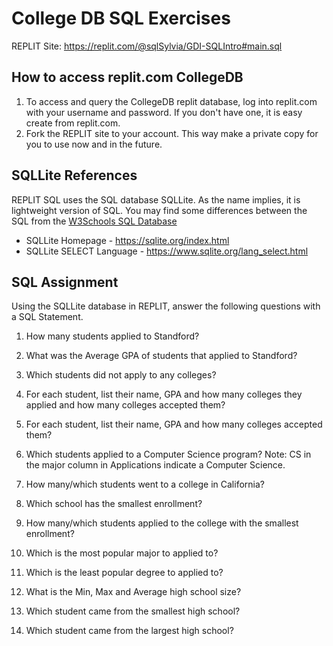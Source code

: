 
# College DB SQL Exercises

REPLIT Site: https://replit.com/@sqlSylvia/GDI-SQLIntro#main.sql

## How to access replit.com CollegeDB
1. To access and query the CollegeDB replit database, log into replit.com with your username and password.  If you don't have one, it is easy create from replit.com.
2. Fork the REPLIT site to your account.  This way make a private copy for you to use now and in the future.


## SQLLite References

REPLIT SQL uses the SQL database SQLLite.  As the name implies, it is lightweight version of SQL.  You may find some differences between the SQL from the [W3Schools SQL Database](https://www.w3schools.com/sql/trysql.asp?filename=trysql_editor)


- SQLLite Homepage - https://sqlite.org/index.html 
- SQLLite SELECT Language - https://www.sqlite.org/lang_select.html

## SQL Assignment
Using the SQLLite database in REPLIT, answer the following questions with a SQL Statement.



1. How many students applied to Standford?


2. What was the Average GPA of students that applied to Standford?

3. Which students did not apply to any colleges?



4. For each student, list their name, GPA and how many colleges they applied and how many colleges accepted them?



5. For each student, list their name, GPA and how many colleges accepted them?

6. Which students applied to a Computer Science program? Note: CS in the major column in Applications indicate a Computer Science.


7. How many/which students went to a college in California?

8. Which school has the smallest enrollment?

9. How many/which students applied to the college with the smallest enrollment?



10. Which is the most popular major to applied to?

11. Which is the least popular degree to applied to?

12. What is the Min, Max and Average high school size?

13. Which student came from the smallest high school?

14. Which student came from the largest high school?

